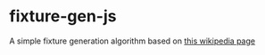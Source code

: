 # fixture-gen-js

A simple fixture generation algorithm based on [this wikipedia page](https://es.wikipedia.org/wiki/Sistema_de_todos_contra_todos)
